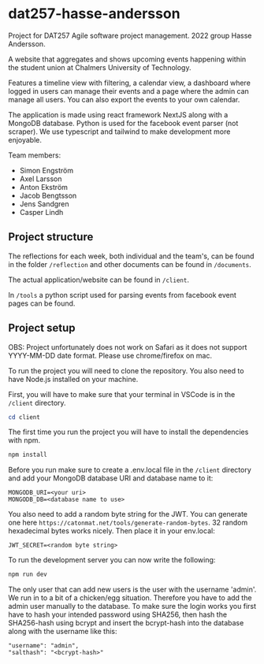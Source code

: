 # dat257-hasse-andersson
Project for DAT257 Agile software project management. 2022 group Hasse Andersson.

A website that aggregates and shows upcoming events happening within the student union at Chalmers University of Technology.

Features a timeline view with filtering, a calendar view, a dashboard where logged in users can manage their events and a page where the admin can manage all users.
You can also export the events to your own calendar.

The application is made using react framework NextJS along with a MongoDB database. Python is used for the facebook event parser (not scraper).
We use typescript and tailwind to make development more enjoyable.

Team members:
- Simon Engström
- Axel Larsson
- Anton Ekström
- Jacob Bengtsson
- Jens Sandgren
- Casper Lindh

## Project structure
The reflections for each week, both individual and the team's, can be found in the folder `/reflection` and other documents can be found in `/documents`.

The actual application/website can be found in `/client`.

In `/tools` a python script used for parsing events from facebook event pages can be found.

## Project setup
OBS: Project unfortunately does not work on Safari as it does not support YYYY-MM-DD date format. Please use chrome/firefox on mac.

To run the project you will need to clone the repository. You also need to have Node.js installed on your machine.

First, you will have to make sure that your terminal in VSCode is in the `/client` directory.
```powershell
cd client
```

The first time you run the project you will have to install the dependencies with npm.
```powershell
npm install
```

Before you run make sure to create a .env.local file in the `/client` directory and add your MongoDB database URI and database name to it:
```
MONGODB_URI=<your uri>
MONGODB_DB=<database name to use>
```

You also need to add a random byte string for the JWT. You can generate one here `https://catonmat.net/tools/generate-random-bytes`.
32 random hexadecimal bytes works nicely. Then place it in your env.local:
```
JWT_SECRET=<random byte string>
```

To run the development server you can now write the following:
```powershell
npm run dev
```
The only user that can add new users is the user with the username 'admin'. We run in to a bit of a chicken/egg situation. Therefore you have to add the admin user manually to the database. To make sure the login works you first have to hash your intended password using SHA256, then hash the SHA256-hash using bcrypt and insert the bcrypt-hash into the database along with the username like this:
```
"username": "admin",
"salthash": "<bcrypt-hash>"
```
